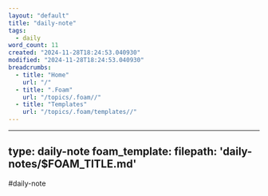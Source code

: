 ```yaml
---
layout: "default"
title: "daily-note"
tags:
  - daily
word_count: 11
created: "2024-11-28T18:24:53.040930"
modified: "2024-11-28T18:24:53.040930"
breadcrumbs:
  - title: "Home"
    url: "/"
  - title: ".Foam"
    url: "/topics/.foam//"
  - title: "Templates"
    url: "/topics/.foam/templates//"
---
```

---
type: daily-note
foam_template:
  filepath: 'daily-notes/$FOAM_TITLE.md'
---

#daily-note